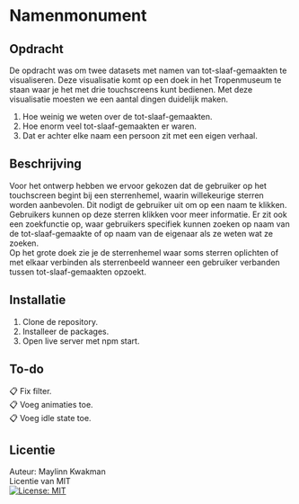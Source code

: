 # Namenmonument

## Opdracht
De opdracht was om twee datasets met namen van tot-slaaf-gemaakten te visualiseren. Deze visualisatie komt op een doek in het Tropenmuseum te staan waar je het met drie touchscreens kunt bedienen. Met deze visualisatie moesten we een aantal dingen duidelijk maken. 
1. Hoe weinig we weten over de tot-slaaf-gemaakten.  
2. Hoe enorm veel tot-slaaf-gemaakten er waren.  
3. Dat er achter elke naam een persoon zit met een eigen verhaal.  

## Beschrijving
Voor het ontwerp hebben we ervoor gekozen dat de gebruiker op het touchscreen begint bij een
sterrenhemel, waarin willekeurige sterren worden aanbevolen. Dit nodigt de gebruiker uit om op een naam te
klikken. Gebruikers kunnen op deze sterren klikken voor meer informatie. Er zit ook een zoekfunctie op, waar gebruikers specifiek kunnen zoeken op naam van de tot-slaaf-gemaakte of op naam van de eigenaar als ze weten wat ze zoeken.  
Op het grote doek zie je de sterrenhemel waar soms sterren oplichten of met elkaar verbinden als sterrenbeeld wanneer een gebruiker verbanden tussen tot-slaaf-gemaakten opzoekt.

## Installatie
1. Clone de repository.
2. Installeer de packages.
3. Open live server met npm start.

## To-do
:clipboard: Fix filter.  
:clipboard: Voeg animaties toe.  
:clipboard: Voeg idle state toe.

## Licentie
Auteur: Maylinn Kwakman  
Licentie van MIT  
[![License: MIT](https://img.shields.io/badge/License-MIT-yellow.svg)](https://opensource.org/licenses/MIT)  
